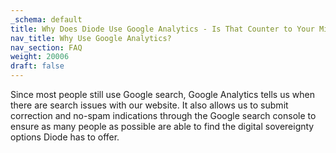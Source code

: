 ```yaml
---
_schema: default
title: Why Does Diode Use Google Analytics - Is That Counter to Your Mission?
nav_title: Why Use Google Analytics?
nav_section: FAQ
weight: 20006
draft: false
---
```

Since most people still use Google search, Google Analytics tells us when there are search issues with our website. It also allows us to submit correction and no-spam indications through the Google search console to ensure as many people as possible are able to find the digital sovereignty options Diode has to offer.